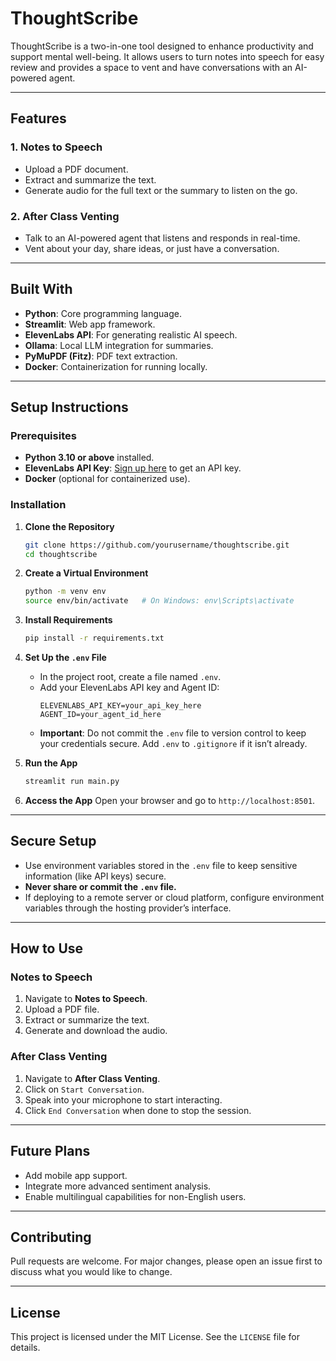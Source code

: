# ThoughtScribe

ThoughtScribe is a two-in-one tool designed to enhance productivity and support mental well-being. It allows users to turn notes into speech for easy review and provides a space to vent and have conversations with an AI-powered agent.

---

## Features

### 1. Notes to Speech
- Upload a PDF document.
- Extract and summarize the text.
- Generate audio for the full text or the summary to listen on the go.

### 2. After Class Venting
- Talk to an AI-powered agent that listens and responds in real-time.
- Vent about your day, share ideas, or just have a conversation.

---

## Built With
- **Python**: Core programming language.
- **Streamlit**: Web app framework.
- **ElevenLabs API**: For generating realistic AI speech.
- **Ollama**: Local LLM integration for summaries.
- **PyMuPDF (Fitz)**: PDF text extraction.
- **Docker**: Containerization for running locally.

---

## Setup Instructions

### Prerequisites
- **Python 3.10 or above** installed.
- **ElevenLabs API Key**: [Sign up here](https://elevenlabs.io) to get an API key.
- **Docker** (optional for containerized use).

### Installation

1. **Clone the Repository**
   ```bash
   git clone https://github.com/yourusername/thoughtscribe.git
   cd thoughtscribe
   ```

2. **Create a Virtual Environment**
   ```bash
   python -m venv env
   source env/bin/activate   # On Windows: env\Scripts\activate
   ```

3. **Install Requirements**
   ```bash
   pip install -r requirements.txt
   ```

4. **Set Up the `.env` File**
   - In the project root, create a file named `.env`.
   - Add your ElevenLabs API key and Agent ID:
     ```env
     ELEVENLABS_API_KEY=your_api_key_here
     AGENT_ID=your_agent_id_here
     ```
   - **Important**: Do not commit the `.env` file to version control to keep your credentials secure. Add `.env` to `.gitignore` if it isn’t already.

5. **Run the App**
   ```bash
   streamlit run main.py
   ```

6. **Access the App**
   Open your browser and go to `http://localhost:8501`.

---

## Secure Setup

- Use environment variables stored in the `.env` file to keep sensitive information (like API keys) secure.
- **Never share or commit the `.env` file.**
- If deploying to a remote server or cloud platform, configure environment variables through the hosting provider’s interface.

---

## How to Use

### Notes to Speech
1. Navigate to **Notes to Speech**.
2. Upload a PDF file.
3. Extract or summarize the text.
4. Generate and download the audio.

### After Class Venting
1. Navigate to **After Class Venting**.
2. Click on `Start Conversation`.
3. Speak into your microphone to start interacting.
4. Click `End Conversation` when done to stop the session.

---

## Future Plans
- Add mobile app support.
- Integrate more advanced sentiment analysis.
- Enable multilingual capabilities for non-English users.

---

## Contributing
Pull requests are welcome. For major changes, please open an issue first to discuss what you would like to change.

---

## License
This project is licensed under the MIT License. See the `LICENSE` file for details.

